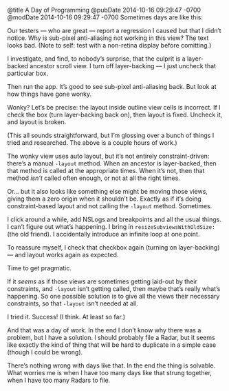 @title A Day of Programming
@pubDate 2014-10-16 09:29:47 -0700
@modDate 2014-10-16 09:29:47 -0700
Sometimes days are like this:

Our testers — who are great — report a regression I caused but that I didn’t notice. Why is sub-pixel anti-aliasing not working in this view? The text looks bad. (Note to self: test with a non-retina display before comitting.)

I investigate, and find, to nobody’s surprise, that the culprit is a layer-backed ancestor scroll view. I turn off layer-backing — I just uncheck that particular box.

Then run the app. It’s good to see sub-pixel anti-aliasing back. But look at how things have gone wonky.

Wonky? Let’s be precise: the layout inside outline view cells is incorrect. If I check the box (turn layer-backing back on), then layout is fixed. Uncheck it, and layout is broken.

(This all sounds straightforward, but I’m glossing over a bunch of things I tried and researched. The above is a couple hours of work.)

The wonky view uses auto layout, but it’s not entirely constraint-driven: there’s a manual <code>-layout</code> method. When an ancestor is layer-backed, then that method is called at the appropriate times. When it’s not, then that method *isn’t* called often enough, or not at all the right times.

Or… but it also looks like something else might be moving those views, giving them a zero origin when it shouldn’t be. Exactly as if it’s doing constraint-based layout and not calling the <code>-layout</code> method. Sometimes.

I click around a while, add NSLogs and breakpoints and all the usual things. I can’t figure out what’s happening. I bring in <code>resizeSubviewsWithOldSize:</code> (the old friend). I accidentally introduce an infinite loop at one point.

To reassure myself, I check that checkbox again (turning on layer-backing) — and layout works again as expected.

Time to get pragmatic.

If it *seems* as if those views are sometimes getting laid-out by their constraints, and <code>-layout</code> isn’t getting called, then maybe that’s really what’s happening. So one possible solution is to give all the views their necessary constraints, so that <code>-layout</code> isn’t needed at all.

I tried it. Success! (I think. At least so far.)

And that was a day of work. In the end I don’t know why there was a problem, but I have a solution. I should probably file a Radar, but it seems like exactly the kind of thing that will be hard to duplicate in a simple case (though I could be wrong).

There’s nothing wrong with days like that. In the end the thing is solvable. What worries me is when I have too many days like that strung together, when I have too many Radars to file.
